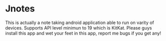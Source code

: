 # Jnotes
This is actually a note taking android application able to run on varity of devices. Supports API level minimun to 19 which is KitKat.
Please guys install this app and wet your feet in this app, report me bugs if you get any! 
